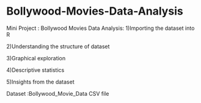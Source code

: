 # Bollywood-Movies-Data-Analysis
Mini Project :
Bollywood Movies Data Analysis:
1)Importing the dataset into R 

2)Understanding the structure of dataset 

3)Graphical exploration 

4)Descriptive statistics 

5)Insights from the dataset

Dataset :Bollywood_Movie_Data CSV file
